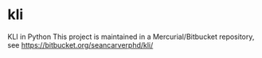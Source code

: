 # kli
KLI in Python
This project is maintained in a Mercurial/Bitbucket repository, see https://bitbucket.org/seancarverphd/kli/

